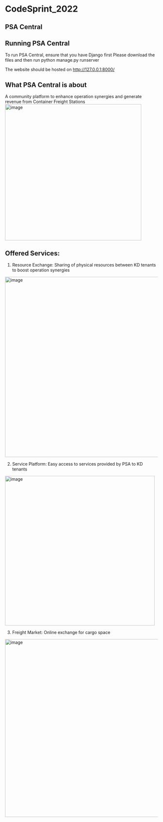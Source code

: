 # CodeSprint_2022

## PSA Central

## Running PSA Central
To run PSA Central, ensure that you have Django first
Please download the files and then run 
python manage.py runserver

The website should be hosted on http://127.0.0.1:8000/

## What PSA Central is about
A community platform to enhance operation synergies and generate revenue from Container Freight Stations
<img width="449" alt="image" src="https://user-images.githubusercontent.com/77710925/193464287-d429ccdf-1fc3-48d1-b9c3-7da97fec16a3.png">

## Offered Services:
1. Resource Exchange: Sharing of physical resources between KD tenants to boost operation synergies 
<img width="594" alt="image" src="https://user-images.githubusercontent.com/77710925/193464391-74c5cca3-a21a-4c54-98bb-44c7823fcf11.png">

2. Service Platform: Easy access to services provided by PSA to KD tenants
<img width="493" alt="image" src="https://user-images.githubusercontent.com/77710925/193464380-ae5b9032-a243-497a-9448-d590c86fb7e2.png">

3. Freight Market: Online exchange for cargo space
<img width="586" alt="image" src="https://user-images.githubusercontent.com/77710925/193464378-2d1b5b09-9407-4c38-831e-385a82a16ef4.png">

